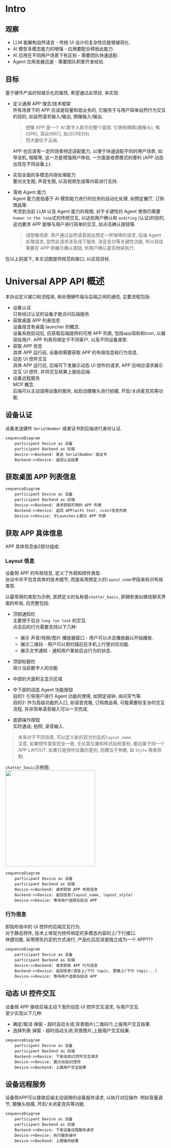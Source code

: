 # Intro
## 观察
* LLM 能解构自然语言 - 传统 UI 设计的复杂性应能够被简化.        
* AI 模型多模态能力的增强 - 应用要配合释放此能力.    
* AI 应用在不同用户场景下有区别 - 需要团队快速适配.    
* Agent 应用发展迅速 - 需要团队积累开发经验.     

## 目标
基于硬件产品的轻娱乐化的属性, 希望通过此项目, 来实现:    
* 定义通用 APP 理念/技术框架    
    所有场景下的 APP 应该是轻量和低业务的, 它服务于与用户简单自然行为交互的目的, 如自然语言输入/输出, 图像输入/输出.    
    > 想像 APP 是一个 AI 数字人助手的整个面部, 它拥有眼睛(摄像头), 嘴(SPK), 耳朵(MIC), 脸(SCREEN).    
    > 而大脑位于云端.    

    APP 也应该有一定的场景特定适配能力, 以便于快速适配不同的用户场景, 如导览机, 相框等, 这一方是增强用户体验, 一方面是收费模式的便利 (APP 动态出现在不同设备上).

* 实现全面的多模态内容处理能力    
    要对文生图, 声音生图, 以及视频生成等内容进行支持.

* 落地 Agent 能力    
    Agent 能力是指基于 AI 模型能力进行的任务的自动化处理, 如预定餐厅, 订购商品等.    
    考虑到当前 LLM 以及 Agent 能力的局限, 对于关键性的 Agent 使用仍需要`human in the loop`式的传统交互, 以达到用户确认和 `auditing` (认证)的目的, 这也要求 APP 能够与用户进行简单的交互, 如点击确认按钮等.    
    > 请想像场景: 用户通过自然语音提出预定一杯咖啡的请求, 后端 Agent 处理请求, 显然此请求涉及线下服务, 涉及支付等关键性功能, 所以往往需要在 APP 侧展示确认按钮, 供用户确认是否继续执行.

在以上前提下, 本文试图提供规范和接口, 以实现目标.

# Universal APP API 概述
本协议定义接口和流程来, 来处理硬件端与后端之间的通信, 主要流程包括:
* 设备认证    
    只有经过认证的设备才能访问后端服务.
* 获取桌面 APP 列表信息    
    设备隐含有桌面 launcher 的概念.    
    设备系统启动后, 应获取后端提供的可用 APP 列表, 包括app简称和icon, 以展现给用户.
    APP 列表将绑定于不同客户, 以及不同设备类型.
* 获取 APP 信息    
    具体 APP 运行前, 设备侧需要获取 APP 的布局信息和行为信息.   
* 动态 UI 控件交互    
    具体 APP 运行后, 后端可下发展示动态 UI 控件的请求, APP 应响应请求展示 交互 UI 控件, 并将交互结果上报给后端.
* 设备远程服务    
    MCP 概念.    
    后端可以主动调用设备的服务, 如启动摄像头进行拍摄, 开启/关闭麦克风等功能.
## 设备认证
设备发送硬件 `SerialNumber` 或者证书到后端进行身份认证.
```mermaid
sequenceDiagram
    participant Device as 设备
    participant Backend as 后端
    Device->>Backend: 发送 SerialNumber 或证书
    Backend->>Device: 返回认证结果
```

## 获取桌面 APP 列表信息

```mermaid
sequenceDiagram
    participant Device as 设备
    participant Backend as 后端
    Device->>Backend: 请求获取可用的 APP 列表
    Backend->>Device: 返回 APP(with text, icon)信息列表
    Device->>Device: 于Launcher上展示 APP 列表
```

## 获取 APP 具体信息
APP 具体信息由2部分组成:
### Layout 信息
设备侧 APP 的布局信息, 定义了外观和控件类型.    
协议中并不包含具体的技术细节, 而是采用预定义的`layout_name`字段来标识布局类型.

以最常用的类型为示例, 其预定义的名称是`chatter_basic`, 即拥有类似微信聊天界面的布局, 应完整包括:
* 顶部通知栏    
    主要用于后台 `long run task` 的交互.  
    点击后的行为需要支持以下几种: 
    * 展示 声音/视频/图片 播放器窗口 - 用户可以点击播放器以开始播放.    
    * 展示二维码 - 用户可以用扫描后在手机上行使对应功能.    
    * 展示文字通知 - 通知用户某些后台行为的状态.
      
    
* 顶部标题栏    
    简介当前数字人的功能
* 中部的大面积主显示区域    
* 中下部的动态 Agent 功能按钮    
    目的1: 引导用户进行 Agent 功能的使用, 如预定闹钟, 询问天气等.    
    目的2: 作为高级功能的入口, 如语音克隆, 订购商品等, 可能需要较复杂的交互流程, 并非简单语音输入可以一次完成.
* 底部操作按钮    
    实时通话; 拍照; 录音输入.

> 未来对于不同场景, 可以定义新的双方约定的`layout_name`.    
> 注意, 如果控件类型完全一致, 无论其位置和样式如何差别, 都应属于同一个 APP LAYOUT.
> 如果只是控件位置的差别, 则建议子参数, 如 `Style` 等来控制.

`chatter_basic`示例图:    
    <img src="https://github.com/user-attachments/assets/709a2571-c7cf-4934-a8b8-3f7e8137e256" width="280" height="300" />

```mermaid
sequenceDiagram
    participant Device as 设备
    participant Backend as 后端
    Device->>Backend: 请求获取 APP 布局信息
    Backend->>Device: 返回信息(layout_name, layout_style)
    Device->>Device: 等待用户选择后启动 APP
```
### 行为信息    
即指布局中的 UI 控件的后端交互行为.    
对于静态控件, 技术上体现为控件绑定的多模态内容的上/下行接口.    
快捷功能, 采用预先约定的方式进行, 产品化后应该是独立成为一个 APP???
```mermaid
sequenceDiagram
    participant Device as 设备
    participant Backend as 后端
    Device->>Backend: 请求获取 APP 行为信息
    Backend->>Device: 返回信息(语音上/下行 topic, 图像上/下行 topic...)
    Device->>Device: 等待用户选择后启动 APP
```
    
## 动态 UI 控件交互
设备侧 APP 接收后端主动下发的动态 UI 控件交互请求, 与用户交互.    
至少实现以下几种:     
* 确定/取消 弹窗 - 超时自动关闭;背景图片(二维码?);上报用户交互结果.
* 选择列表 弹窗 - 超时自动关闭;背景图片;上报用户交互结果.

```mermaid
sequenceDiagram
    participant Device as 设备
    participant Backend as 后端
    Backend->>Device: 下发动态UI控件交互请求
    Device->>Device: 展示动态UI控件
    Device->>Backend: 上报用户交互结果
```

## 设备远程服务
设备侧APP可以接收后端主动调用的设备服务请求, 以执行对应操作.
例如音量调节, 摄像头拍摄, 开启/关闭麦克风等功能.
```mermaid
sequenceDiagram
    participant Device as 设备
    participant Backend as 后端
    Backend->>Device: 下发设备远程服务请求
    Device->>Device: 执行服务操作
    Device->>Backend: 上报操作结果
```
